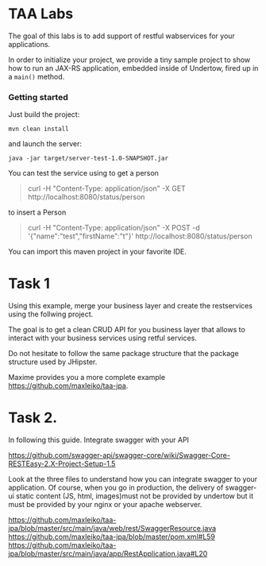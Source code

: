 TAA Labs
===================

The goal of this labs is to add support of restful wabservices for your applications. 

In order to initialize your project, we provide a tiny sample project to show how to run an JAX-RS application, embedded inside of Undertow, fired up in a `main()` method.

### Getting started

Just build the project:

    mvn clean install
    
and launch the server:

    java -jar target/server-test-1.0-SNAPSHOT.jar
   
You can test the service using 
to get a person
> curl -H "Content-Type: application/json" -X GET http://localhost:8080/status/person

to insert a Person
> curl -H "Content-Type: application/json" -X POST -d '{"name":"test","firstName":"t"}' http://localhost:8080/status/person

You can import this maven project in your favorite IDE. 

# Task 1

Using this example, merge your business layer and create the restservices using the follwing project. 

The goal is to get a clean CRUD API for you business layer that allows to interact with your business services using retful services.

Do not hesitate to follow the same package structure that the package structure used by JHipster.

Maxime provides you a more complete example https://github.com/maxleiko/taa-jpa. 


# Task 2. 
In following this guide. Integrate swagger with your API

https://github.com/swagger-api/swagger-core/wiki/Swagger-Core-RESTEasy-2.X-Project-Setup-1.5

Look at the three files to understand how you can integrate swagger to your application. Of course, when you go in production, the delivery of swagger-ui static content (JS, html, images)must not be provided by undertow but it must be provided by your nginx or your apache webserver. 

https://github.com/maxleiko/taa-jpa/blob/master/src/main/java/web/rest/SwaggerResource.java
https://github.com/maxleiko/taa-jpa/blob/master/pom.xml#L59
https://github.com/maxleiko/taa-jpa/blob/master/src/main/java/app/RestApplication.java#L20





